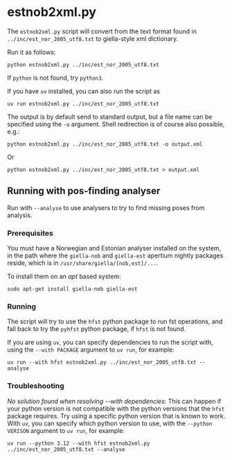 # estnob2xml.py

The `estnob2xml.py` script will convert from the text format found in `../inc/est_nor_2005_utf8.txt` to giella-style xml dictionary.

Run it as follows:

```
python estnob2xml.py ../inc/est_nor_2005_utf8.txt
```

If `python` is not found, try `python3`.

If you have `uv` installed, you can also run the script as

```
uv run estnob2xml.py ../inc/est_nor_2005_utf8.txt
```

The output is by default send to standard output, but a file name
can be specified using the `-o` argument. Shell redirection is of course
also possible, e.g.:

```
python estnob2xml.py ../inc/est_nor_2005_utf8.txt -o output.xml
```

Or
```
python estnob2xml.py ../inc/est_nor_2005_utf8.txt > output.xml
```


## Running with pos-finding analyser

Run with `--analyse` to use analysers to try to find missing poses from analysis.

### Prerequisites

You must have a Norwegian and Estonian analyser installed on the system,
in the path where the `giella-nob` and `giella-est` apertium nightly packages
reside, which is in `/usr/share/giella/[nob,est]/...`.

To install them on an *apt* based system:

```
sudo apt-get install giella-nob giella-est
```

### Running

The script will try to use the `hfst` python package to run fst operations,
and fall back to try the `pyhfst` python package, if `hfst` is not found.

If you are using `uv`, you can specify dependencies to run the script with, using the `--with PACKAGE` argument to `uv run`, for example:

```
uv run --with hfst estnob2xml.py ../inc/est_nor_2005_utf8.txt --analyse
```

### Troubleshooting

_No solution found when resolving --with dependencies_: This can happen if your python version is not compatible with the python versions that the `hfst` package requires. Try using a specific python version that is known to work. With `uv`, you can specify which python version to use, with the `--python VERISON` argument to `uv run`, for example:

```
uv run --python 3.12 --with hfst estnob2xml.py ../inc/est_nor_2005_utf8.txt --analyse
```

